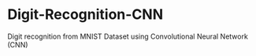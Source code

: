 # Digit-Recognition-CNN
Digit recognition from MNIST Dataset using Convolutional Neural Network (CNN)
